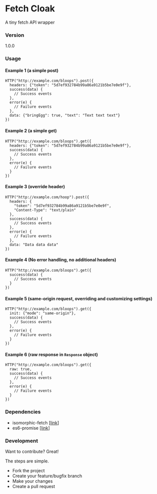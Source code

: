 # Fetch Cloak

A tiny fetch API wrapper

### Version
1.0.0

### Usage

#### Example 1 (a simple post)

```
HTTP("http://example.com/bloops").post({
  headers: {"token": "5d7ef932784b99a86a9121b5be7e0e9f"},
  success(data) {
    // Success events
  },
  error(e) {
    // Failure events
  },
  data: {"bringEgg": true, "text": "Text text text"}
})
```

#### Example 2 (a simple get)

```
HTTP("http://example.com/bloops").get({
  headers: {"token": "5d7ef932784b99a86a9121b5be7e0e9f"},
  success(data) {
    // Success events
  },
  error(e) {
    // Failure events
  }
})
```

#### Example 3 (override header)

```
HTTP("http://example.com/hoop").post({
  headers: {
    "token": "5d7ef932784b99a86a9121b5be7e0e9f",
    "Content-Type": "text/plain"
  },
  success(data) {
    // Success events
  },
  error(e) {
    // Failure events
  },
  data: "Data data data"
})
```

#### Example 4 (No error handling, no additional headers)

```
HTTP("http://example.com/bloops").get({
  success(data) {
    // Success events
  }
})
```

#### Example 5 (same-origin request, overriding and customizing settings)

```
HTTP("http://example.com/bloops").get({
  init: {"mode": "same-origin"},
  success(data) {
    // Success events
  },
  error(e) {
    // Failure events
  }
})
```

#### Example 6 (raw response in `Response` object)

```
HTTP("http://example.com/bloops").get({
  raw: true,
  success(data) {
    // Success events
  },
  error(e) {
    // Failure events
  }
})
```

### Dependencies

* isomorphic-fetch [[link](https://github.com/matthew-andrews/isomorphic-fetch)]
* es6-promise [[link](https://github.com/stefanpenner/es6-promise)]

### Development

Want to contribute? Great!

The steps are simple.

* Fork the project
* Create your feature/bugfix branch
* Make your changes
* Create a pull request
